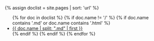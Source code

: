 {% assign doclist = site.pages | sort: 'url'  %}

<ul>
	{% for doc in doclist %}
		{% if doc.name != '/' %}
			{% if doc.name contains '.md' or doc.name contains '.html' %}
			<li>
				<a href="{{ site.baseurl }}{{ doc.url }}">
					{{ doc.name | split: ".md" | first }}
				</a>
			</li>
			{% endif %}
		{% endif %}
	{% endfor %}
</ul>
